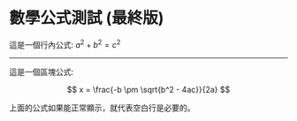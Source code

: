 # 數學公式測試 (最終版)

這是一個行內公式: $a^2 + b^2 = c^2$

---

這是一個區塊公式:

$$
x = \frac{-b \pm \sqrt{b^2 - 4ac}}{2a}
$$

上面的公式如果能正常顯示，就代表空白行是必要的。
